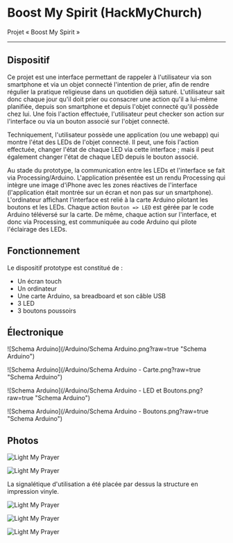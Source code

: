 # Boost My Spirit (HackMyChurch)
Projet « Boost My Spirit »

---

## Dispositif

Ce projet est une interface permettant de rappeler à l'utilisateur via son smartphone et via un objet connecté l'intention de prier, afin de rendre régulier la pratique religieuse dans un quotidien déjà saturé. L'utilisateur sait donc chaque jour qu'il doit prier ou consacrer une action qu'il a lui-même planifiée, depuis son smartphone et depuis l'objet connecté qu'il possède chez lui. Une fois l'action effectuée, l'utilisateur peut checker son action sur l'interface ou via un bouton associé sur l'objet connecté.

Techniquement, l'utilisateur possède une application (ou une webapp) qui montre l'état des LEDs de l'objet connecté. Il peut, une fois l'action effectuée, changer l'état de chaque LED via cette interface ; mais il peut également changer l'état de chaque LED depuis le bouton associé.

Au stade du prototype, la communication entre les LEDs et l'interface se fait via Processing/Arduino. L'application présentée est un rendu Processing qui intègre une image d'iPhone avec les zones réactives de l'interface (l'application était montrée sur un écran et non pas sur un smartphone). L'ordinateur affichant l'interface est relié à la carte Arduino pilotant les boutons et les LEDs. Chaque action `Bouton => LED` est gérée par le code Arduino téléversé sur la carte. De même, chaque action sur l'interface, et donc via Processing, est communiquée au code Arduino qui pilote l'éclairage des LEDs.

## Fonctionnement

Le dispositif prototype est constitué de :
* Un écran touch
* Un ordinateur
* Une carte Arduino, sa breadboard et son câble USB
* 3 LED
* 3 boutons poussoirs

## Électronique

![Schema Arduino](/Arduino/Schema Arduino.png?raw=true "Schema Arduino")

![Schema Arduino](/Arduino/Schema Arduino - Carte.png?raw=true "Schema Arduino")

![Schema Arduino](/Arduino/Schema Arduino - LED et Boutons.png?raw=true "Schema Arduino")

![Schema Arduino](/Arduino/Schema Arduino - Boutons.png?raw=true "Schema Arduino")

## Photos

![Light My Prayer](/Photos/LightMyPrayer1.jpg?raw=true)

![Light My Prayer](/Photos/LightMyPrayer2.jpg?raw=true)

La signalétique d'utilisation a été placée par dessus la structure en impression vinyle.

![Light My Prayer](/Photos/LightMyPrayer3.jpg?raw=true)

![Light My Prayer](/Photos/LightMyPrayer4.jpg?raw=true)

![Light My Prayer](/Photos/LightMyPrayer5.jpg?raw=true)

